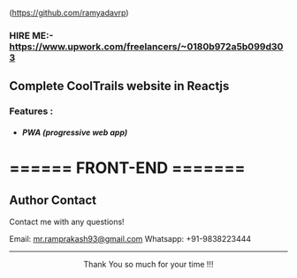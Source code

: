   (https://github.com/ramyadavrp)
  
### HIRE ME:- https://www.upwork.com/freelancers/~0180b972a5b099d303

## Complete CoolTrails website in  Reactjs


### Features :
- ##### PWA (progressive web app)
# ====== FRONT-END =======



 ## Author Contact
  Contact me with any questions!<br>

  Email: mr.ramprakash93@gmail.com
  Whatsapp: +91-9838223444

<hr>
  
<p style="text-align:center">Thank You so much for your time !!!</p>
